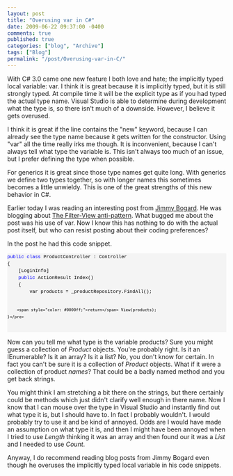 ```yaml
---
layout: post
title: "Overusing var in C#"
date: 2009-06-22 09:37:00 -0400
comments: true
published: true
categories: ["blog", "Archive"]
tags: ["Blog"]
permalink: "/post/Overusing-var-in-C/"
---
```

<!-- more -->



<p>With C# 3.0 came one new feature I both love and hate; the implicitly typed local variable: var. I think it is great because it is implicitly typed, but it is still strongly typed. At compile time it will be the explicit type as if you had typed the actual type name. Visual Studio is able to determine during development what the type is, so there isn't much of a downside. However, I believe it gets overused.</p>
<p>I think it is great if the line contains the "new" keyword, because I can already see the type name because it gets written for the constructor. Using "var" all the time really irks me though. It is inconvenient, because I can't always tell what type the variable is. This isn't always too much of an issue, but I prefer defining the type when possible.</p>
<p>For generics it is great since those type names get quite long. With generics we define two types together, so with longer names this sometimes becomes a little unwieldy. This is one of the great strengths of this new behavior in C#.</p>
<p>Earlier today I was reading an interesting post from <a href="http://www.lostechies.com/blogs/jimmy_bogard/default.aspx" target="_blank">Jimmy Bogard</a>. He was blogging about <a href="http://www.lostechies.com/blogs/jimmy_bogard/archive/2009/06/18/the-filter-viewdata-anti-pattern.aspx" target="_blank">The Filter-View anti-pattern</a>. What bugged me about the post was his use of var. Now I know this has nothing to do with the actual post itself, but who can resist posting about their coding preferences?</p>
<p>In the post he had this code snippet.</p>
<div>
<pre style="border-style: none; margin: 0em; padding: 0px; overflow: visible; line-height: 12pt; background-color: #f4f4f4; width: 100%; font-family: consolas,'Courier New',courier,monospace; color: black; font-size: 8pt;"><span style="color: #0000ff;">public</span> <span style="color: #0000ff;">class</span> ProductController : Controller
{
    [LoginInfo]
    <span style="color: #0000ff;">public</span> ActionResult Index()
    {
        var products = _productRepository.FindAll();

        <span style="color: #0000ff;">return</span> View(products);
    }</pre>
</div>
<p>Now can you tell me what type is the variable products? Sure you might guess a collection of <em>Product</em> objects. You're probably right. Is it an IEnumerable? Is it an array? Is it a list? No, you don't know for certain. In fact you can't be sure it is a collection of <em>Product</em> objects. What if it were a collection of product <em>names</em>? That could be a badly named method and you get back strings.</p>
<p>You might think I am stretching a bit there on the strings, but there certainly could be methods which just didn't clarify well enough in there name. Now I know that I can mouse over the type in Visual Studio and instantly find out what type it is, but I should have to. In fact I probably wouldn't. I would probably try to use it and be kind of annoyed. Odds are I would have made an assumption on what type it is, and then I might have been annoyed when I tried to use <em>Length</em> thinking it was an array and then found our it was a <em>List</em> and I needed to use <em>Count</em>.</p>
<p>Anyway, I do recommend reading blog posts from Jimmy Bogard even though he overuses the implicitly typed local variable in his code snippets.</p>
